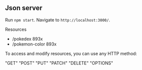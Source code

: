 ## Json server

Run `npm start`. Navigate to `http://localhost:3000/`.

Resources
- /pokedex 893x
- /pokemon-color 893x

To access and modify resources, you can use any HTTP method:

"GET" "POST" "PUT" "PATCH" "DELETE" "OPTIONS"
